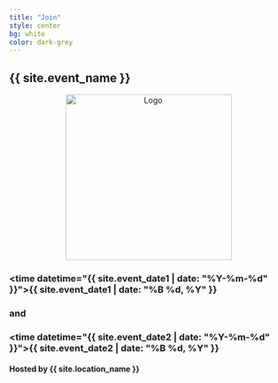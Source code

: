 ```yaml
---
title: "Join"
style: center
bg: white
color: dark-grey
---
```


## {{ site.event_name }}

<div class="row" align="center">
  <img src={{site-url}}"/img/logo-white.jpg" alt="Logo" class="img-responsive" style="height:300px;"/>
 </div>

### <time datetime="{{ site.event_date1 | date: "%Y-%m-%d" }}">{{ site.event_date1 | date: "%B %d, %Y" }}</time>
### and
### <time datetime="{{ site.event_date2 | date: "%Y-%m-%d" }}">{{ site.event_date2 | date: "%B %d, %Y" }}</time>

#### Hosted by {{ site.location_name }}
